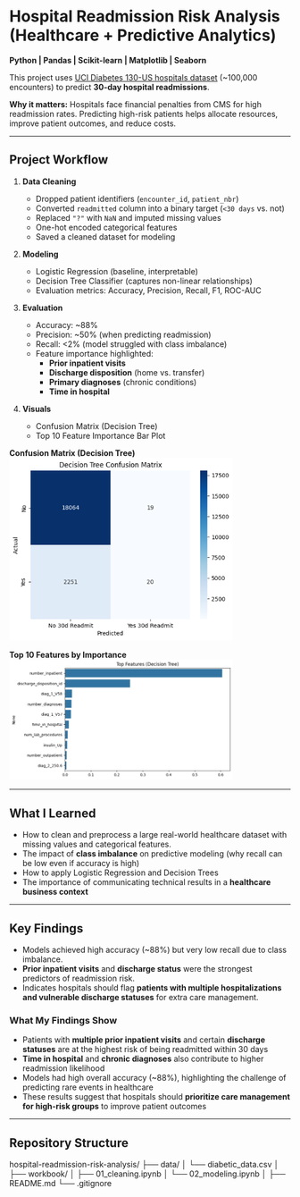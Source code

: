 # Hospital Readmission Risk Analysis (Healthcare + Predictive Analytics)

**Python | Pandas | Scikit-learn | Matplotlib | Seaborn**

This project uses [UCI Diabetes 130-US hospitals dataset](https://archive.ics.uci.edu/ml/datasets/diabetes+130-us+hospitals+for+years+1999-2008) (~100,000 encounters) to predict **30-day hospital readmissions**.  

**Why it matters:** Hospitals face financial penalties from CMS for high readmission rates. Predicting high-risk patients helps allocate resources, improve patient outcomes, and reduce costs.

---

## Project Workflow

1. **Data Cleaning**
   - Dropped patient identifiers (`encounter_id`, `patient_nbr`)  
   - Converted `readmitted` column into a binary target (`<30 days` vs. not)  
   - Replaced `"?"` with `NaN` and imputed missing values  
   - One-hot encoded categorical features  
   - Saved a cleaned dataset for modeling  

2. **Modeling**
   - Logistic Regression (baseline, interpretable)  
   - Decision Tree Classifier (captures non-linear relationships)  
   - Evaluation metrics: Accuracy, Precision, Recall, F1, ROC-AUC  

3. **Evaluation**
   - Accuracy: ~88%  
   - Precision: ~50% (when predicting readmission)  
   - Recall: <2% (model struggled with class imbalance)  
   - Feature importance highlighted:  
     - **Prior inpatient visits**  
     - **Discharge disposition** (home vs. transfer)  
     - **Primary diagnoses** (chronic conditions)  
     - **Time in hospital**  

4. **Visuals**
   - Confusion Matrix (Decision Tree)  
   - Top 10 Feature Importance Bar Plot  

**Confusion Matrix (Decision Tree)**
<img src="visuals/output.png" alt="Confusion Matrix" width="400"/>

**Top 10 Features by Importance**
<img src="visuals/output2.png" alt="Feature Importance" width="400"/>
  

---
## What I Learned
- How to clean and preprocess a large real-world healthcare dataset with missing values and categorical features. 
- The impact of **class imbalance** on predictive modeling (why recall can be low even if accuracy is high)  
- How to apply Logistic Regression and Decision Trees 
- The importance of communicating technical results in a **healthcare business context**
---

## Key Findings

- Models achieved high accuracy (~88%) but very low recall due to class imbalance.  
- **Prior inpatient visits** and **discharge status** were the strongest predictors of readmission risk.  
- Indicates hospitals should flag **patients with multiple hospitalizations and vulnerable discharge statuses** for extra care management.  

### What My Findings Show
- Patients with **multiple prior inpatient visits** and certain **discharge statuses** are at the highest risk of being readmitted within 30 days  
- **Time in hospital** and **chronic diagnoses** also contribute to higher readmission likelihood  
- Models had high overall accuracy (~88%), highlighting the challenge of predicting rare events in healthcare  
- These results suggest that hospitals should **prioritize care management for high-risk groups** to improve patient outcomes

---

## Repository Structure

hospital-readmission-risk-analysis/
├── data/
│   └── diabetic_data.csv
│
├── workbook/
│   ├── 01_cleaning.ipynb
│   └── 02_modeling.ipynb
│
├── README.md
└── .gitignore
